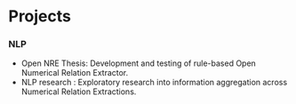 # Projects

### NLP
- Open NRE Thesis: Development and testing of rule-based Open Numerical Relation Extractor.
- NLP research : Exploratory research into information aggregation across Numerical Relation Extractions.
